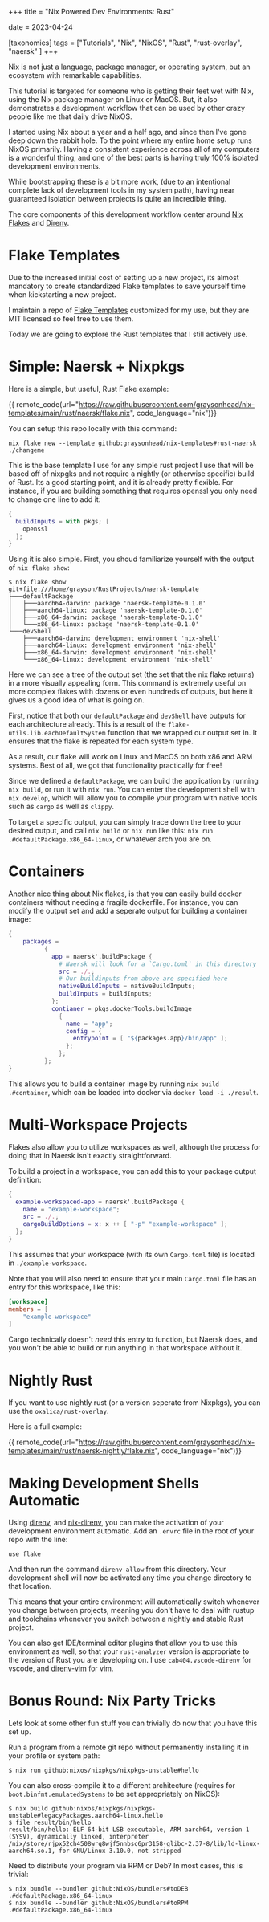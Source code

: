 +++
title = "Nix Powered Dev Environments: Rust"

date = 2023-04-24

[taxonomies]
	tags = ["Tutorials", "Nix", "NixOS", "Rust", "rust-overlay", "naersk" ]
+++

Nix is not just a language, package manager, or operating system, but an ecosystem with remarkable capabilities. 

This tutorial is targeted for someone who is getting their feet wet with Nix, using the Nix
package manager on Linux or MacOS. But, it also demonstrates a development workflow
that can be used by other crazy people like me that daily drive NixOS.

I started using Nix about a year and a half ago, and since then I've 
gone deep down the rabbit hole. To the point where my entire home setup runs 
NixOS primarily. Having a consistent experience across all
of my computers is a wonderful thing, and one of the best parts is 
having truly 100% isolated development environments. 

While bootstrapping these is a bit more work, (due to an intentional complete 
lack of development tools in my system path), having near 
guaranteed isolation between projects is 
quite an incredible thing.

The core components of this development workflow center around [Nix Flakes](https://nixos.wiki/wiki/Flakes) and [Direnv](https://direnv.net/).

# Flake Templates

Due to the increased initial cost of setting up a new project, its almost mandatory to 
create standardized Flake templates to save yourself time when kickstarting a new project.

I maintain a repo of [Flake Templates](https://github.com/graysonhead/nix-templates) customized for my use, but they are MIT licensed so feel free to use them.

Today we are going to explore the Rust templates that I still actively use.

# Simple: Naersk + Nixpkgs

Here is a simple, but useful, Rust Flake example:

{{ remote_code(url="https://raw.githubusercontent.com/graysonhead/nix-templates/main/rust/naersk/flake.nix", code_language="nix")}}

You can setup this repo locally with this command:    
```
nix flake new --template github:graysonhead/nix-templates#rust-naersk ./changeme
```

This is the base template I use for any simple rust project I use that will be based off of
nixpgks and not require a nightly (or otherwise specific) build of Rust. Its a good starting
point, and it is already pretty flexible. For instance, if you are building something that
requires openssl you only need to change one line to add it:

```nix
{
  buildInputs = with pkgs; [
    openssl
  ];
}
```

Using it is also simple. First, you shoud familiarize yourself with the output of `nix flake show`:  
```
$ nix flake show
git+file:///home/grayson/RustProjects/naersk-template
├───defaultPackage
│   ├───aarch64-darwin: package 'naersk-template-0.1.0'
│   ├───aarch64-linux: package 'naersk-template-0.1.0'
│   ├───x86_64-darwin: package 'naersk-template-0.1.0'
│   └───x86_64-linux: package 'naersk-template-0.1.0'
└───devShell
    ├───aarch64-darwin: development environment 'nix-shell'
    ├───aarch64-linux: development environment 'nix-shell'
    ├───x86_64-darwin: development environment 'nix-shell'
    └───x86_64-linux: development environment 'nix-shell'

```

Here we can see a tree of the output set (the set that the nix flake returns) in a more visually appealing form. This command is 
extremely useful on more complex flakes with dozens or even hundreds of outputs, but here it gives us a good idea of what is going on.

First, notice that both our `defaultPackage` and `devShell` have outputs for each architecture already. This is a result of the 
`flake-utils.lib.eachDefaultSystem` function that we wrapped our output set in. It ensures that the flake is repeated for each system type.

As a result, our flake will work on Linux and MacOS on both x86 and ARM systems. Best of all, we got that functionality practically for free!

Since we defined a `defaultPackage`, we can build the application by running `nix build`, or run it with `nix run`. You can enter the development
shell with `nix develop`, which will allow you to compile your program with native tools such as `cargo` as well as `clippy`.

To target a specific output, you can simply trace down the tree to your desired output, and call `nix build` or `nix run` like this:
`nix run .#defaultPackage.x86_64-linux`, or whatever arch you are on.

# Containers

Another nice thing about Nix flakes, is that you can easily build 
docker containers without needing a fragile dockerfile. For instance, you can
modify the output set and add a seperate output for building a container image:


```nix
{
    packages =
          {
            app = naersk'.buildPackage {
              # Naersk will look for a `Cargo.toml` in this directory
              src = ./.;
              # Our buildinputs from above are specified here
              nativeBuildInputs = nativeBuildInputs;
              buildInputs = buildInputs;
            };
            contianer = pkgs.dockerTools.buildImage
              {
                name = "app";
                config = {
                  entrypoint = [ "${packages.app}/bin/app" ];
                };
              };
          };
}
```


This allows you to build a container image by running `nix build .#container`, which
can be loaded into docker via `docker load -i ./result`. 

# Multi-Workspace Projects

Flakes also allow you to utilize workspaces as well, although the process for doing that 
in Naersk isn't exactly straightforward. 

To build a project in a workspace, you can add this to your package output definition:

```nix
{
  example-workspaced-app = naersk'.buildPackage {
    name = "example-workspace";
    src = ./.;
    cargoBuildOptions = x: x ++ [ "-p" "example-workspace" ];
  };
}
```

This assumes that your workspace (with its own `Cargo.toml` file) is located in `./example-workspace`.

Note that you will also need to ensure that your main `Cargo.toml` file has an entry
for this workspace, like this:

```toml
[workspace]
members = [
    "example-workspace"
]
```

Cargo technically doesn't *need* this entry to function, but Naersk does, and you
won't be able to build or run anything in that workspace without it.

# Nightly Rust

If you want to use nightly rust (or a version seperate from Nixpkgs), you can use the `oxalica/rust-overlay`. 

Here is a full example:  

{{ remote_code(url="https://raw.githubusercontent.com/graysonhead/nix-templates/main/rust/naersk-nightly/flake.nix", code_language="nix")}}

# Making Development Shells Automatic

Using [direnv](https://direnv.net/), and [nix-direnv](https://github.com/nix-community/nix-direnv), you can make the activation of your development
environment automatic. Add an `.envrc` file in the root of your repo with the line:  
```
use flake
```
And then run the command `direnv allow` from this directory. Your development shell will now be activated any time you change directory to that location.

This means that your entire environment will automatically switch whenever you change between projects, meaning you don't have to deal with rustup and
toolchains whenever you switch between a nightly and stable Rust project.

You can also get IDE/terminal editor plugins that allow you to use this environment as well, so that your `rust-analyzer` version is appropriate to the version
of Rust you are developing on. I use `cab404.vscode-direnv` for vscode, and [direnv-vim](https://github.com/direnv/direnv.vim) for vim.

# Bonus Round: Nix Party Tricks

Lets look at some other fun stuff you can trivially do now that you have this set up. 

Run a program from a remote git repo without permanently installing it in your profile or system path:  
```
$ nix run github:nixos/nixpkgs/nixpkgs-unstable#hello
```

You can also cross-compile it to a different architecture (requires for `boot.binfmt.emulatedSystems` to be set appropriately on NixOS):

```
$ nix build github:nixos/nixpkgs/nixpkgs-unstable#legacyPackages.aarch64-linux.hello
$ file result/bin/hello 
result/bin/hello: ELF 64-bit LSB executable, ARM aarch64, version 1 (SYSV), dynamically linked, interpreter /nix/store/rjpx52ch4508wrq8wjf5nnbsc6pr3158-glibc-2.37-8/lib/ld-linux-aarch64.so.1, for GNU/Linux 3.10.0, not stripped
```

Need to distribute your program via RPM or Deb? In most cases, this is trivial:  
```
$ nix bundle --bundler github:NixOS/bundlers#toDEB .#defaultPackage.x86_64-linux
$ nix bundle --bundler github:NixOS/bundlers#toRPM .#defaultPackage.x86_64-linux
```

